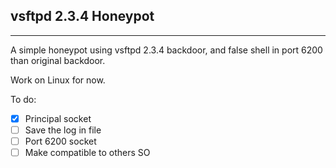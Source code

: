 ## vsftpd 2.3.4 Honeypot
* * *
A simple honeypot using vsftpd 2.3.4 backdoor, and false shell in port 6200 than original backdoor.

Work on Linux for now.


To do:
- [x] Principal socket
- [ ] Save the log in file
- [ ] Port 6200 socket
- [ ] Make compatible to others SO
